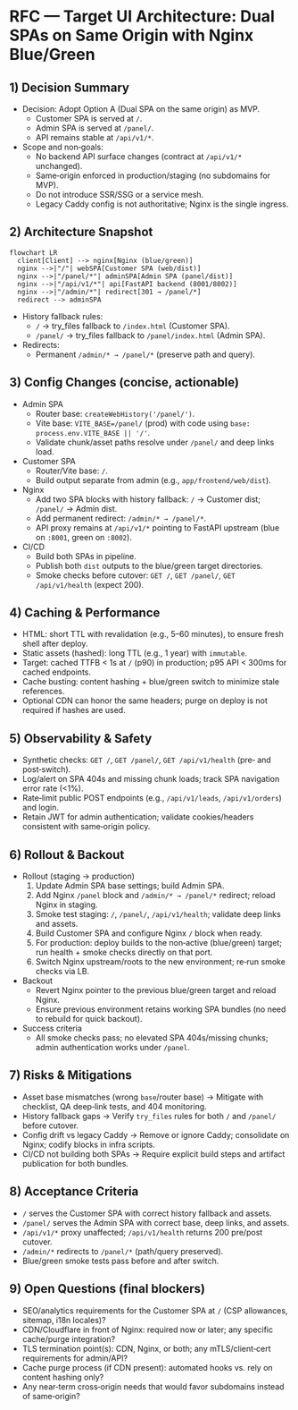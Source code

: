 # RFC — Target UI Architecture: Dual SPAs on Same Origin with Nginx Blue/Green

## 1) Decision Summary

- Decision: Adopt Option A (Dual SPA on the same origin) as MVP.
  - Customer SPA is served at `/`.
  - Admin SPA is served at `/panel/`.
  - API remains stable at `/api/v1/*`.
- Scope and non‑goals:
  - No backend API surface changes (contract at `/api/v1/*` unchanged).
  - Same‑origin enforced in production/staging (no subdomains for MVP).
  - Do not introduce SSR/SSG or a service mesh.
  - Legacy Caddy config is not authoritative; Nginx is the single ingress.

## 2) Architecture Snapshot

```mermaid
flowchart LR
  client[Client] --> nginx[Nginx (blue/green)]
  nginx -->|"/"| webSPA[Customer SPA (web/dist)]
  nginx -->|"/panel/*"| adminSPA[Admin SPA (panel/dist)]
  nginx -->|"/api/v1/*"| api[FastAPI backend (8001/8002)]
  nginx -->|"/admin/*"| redirect[301 → /panel/*]
  redirect --> adminSPA
```

- History fallback rules:
  - `/` → try_files fallback to `/index.html` (Customer SPA).
  - `/panel/` → try_files fallback to `/panel/index.html` (Admin SPA).
- Redirects:
  - Permanent `/admin/* → /panel/*` (preserve path and query).

## 3) Config Changes (concise, actionable)

- Admin SPA
  - Router base: `createWebHistory('/panel/')`.
  - Vite base: `VITE_BASE=/panel/` (prod) with code using `base: process.env.VITE_BASE || '/'`.
  - Validate chunk/asset paths resolve under `/panel/` and deep links load.
- Customer SPA
  - Router/Vite base: `/`.
  - Build output separate from admin (e.g., `app/frontend/web/dist`).
- Nginx
  - Add two SPA blocks with history fallback: `/` → Customer dist; `/panel/` → Admin dist.
  - Add permanent redirect: `/admin/* → /panel/*`.
  - API proxy remains at `/api/v1/*` pointing to FastAPI upstream (blue on `:8001`, green on `:8002`).
- CI/CD
  - Build both SPAs in pipeline.
  - Publish both `dist` outputs to the blue/green target directories.
  - Smoke checks before cutover: `GET /`, `GET /panel/`, `GET /api/v1/health` (expect 200).

## 4) Caching & Performance

- HTML: short TTL with revalidation (e.g., 5–60 minutes), to ensure fresh shell after deploy.
- Static assets (hashed): long TTL (e.g., 1 year) with `immutable`.
- Target: cached TTFB < 1s at `/` (p90) in production; p95 API < 300ms for cached endpoints.
- Cache busting: content hashing + blue/green switch to minimize stale references.
- Optional CDN can honor the same headers; purge on deploy is not required if hashes are used.

## 5) Observability & Safety

- Synthetic checks: `GET /`, `GET /panel/`, `GET /api/v1/health` (pre‑ and post‑switch).
- Log/alert on SPA 404s and missing chunk loads; track SPA navigation error rate (<1%).
- Rate‑limit public POST endpoints (e.g., `/api/v1/leads`, `/api/v1/orders`) and login.
- Retain JWT for admin authentication; validate cookies/headers consistent with same‑origin policy.

## 6) Rollout & Backout

- Rollout (staging → production)
  1. Update Admin SPA base settings; build Admin SPA.
  2. Add Nginx `/panel` block and `/admin/* → /panel/*` redirect; reload Nginx in staging.
  3. Smoke test staging: `/`, `/panel/`, `/api/v1/health`; validate deep links and assets.
  4. Build Customer SPA and configure Nginx `/` block when ready.
  5. For production: deploy builds to the non‑active (blue/green) target; run health + smoke checks directly on that port.
  6. Switch Nginx upstream/roots to the new environment; re‑run smoke checks via LB.
- Backout
  - Revert Nginx pointer to the previous blue/green target and reload Nginx.
  - Ensure previous environment retains working SPA bundles (no need to rebuild for quick backout).
- Success criteria
  - All smoke checks pass; no elevated SPA 404s/missing chunks; admin authentication works under `/panel`.

## 7) Risks & Mitigations

- Asset base mismatches (wrong `base`/router base) → Mitigate with checklist, QA deep‑link tests, and 404 monitoring.
- History fallback gaps → Verify `try_files` rules for both `/` and `/panel/` before cutover.
- Config drift vs legacy Caddy → Remove or ignore Caddy; consolidate on Nginx; codify blocks in infra scripts.
- CI/CD not building both SPAs → Require explicit build steps and artifact publication for both bundles.

## 8) Acceptance Criteria

- `/` serves the Customer SPA with correct history fallback and assets.
- `/panel/` serves the Admin SPA with correct base, deep links, and assets.
- `/api/v1/*` proxy unaffected; `/api/v1/health` returns 200 pre/post cutover.
- `/admin/*` redirects to `/panel/*` (path/query preserved).
- Blue/green smoke tests pass before and after switch.

## 9) Open Questions (final blockers)

- SEO/analytics requirements for the Customer SPA at `/` (CSP allowances, sitemap, i18n locales)?
- CDN/Cloudflare in front of Nginx: required now or later; any specific cache/purge integration?
- TLS termination point(s): CDN, Nginx, or both; any mTLS/client‑cert requirements for admin/API?
- Cache purge process (if CDN present): automated hooks vs. rely on content hashing only?
- Any near‑term cross‑origin needs that would favor subdomains instead of same‑origin?

